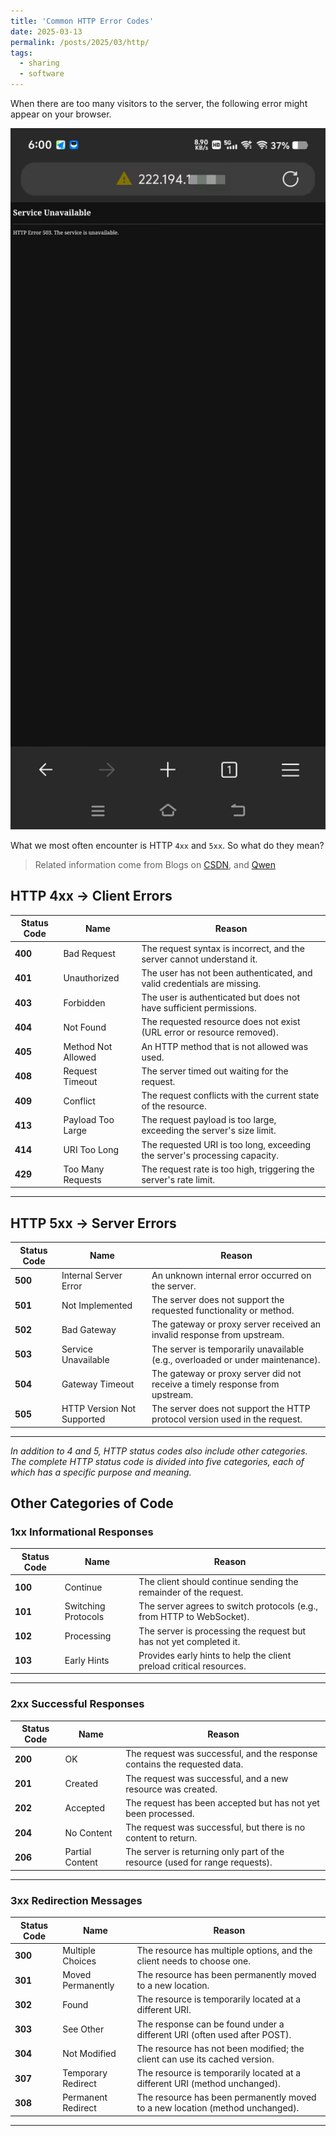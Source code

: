 ```yaml
---
title: 'Common HTTP Error Codes'
date: 2025-03-13
permalink: /posts/2025/03/http/
tags:
  - sharing
  - software
---
```


When there are too many visitors to the server, the following error might appear on your browser.

<img src='/images/httperror1.jpg' width=750><br/>

What we most often encounter is HTTP `4xx` and `5xx`. So what do they mean?

> Related information come from Blogs on [CSDN](https://blog.csdn.net), and [Qwen](https://chat.qwen.ai)

HTTP 4xx -> Client Errors
-----

| **Status Code**  | **Name**                | **Reason**                                                                 |
|------------------|-------------------------|----------------------------------------------------------------------------|
| **400**          | Bad Request             | The request syntax is incorrect, and the server cannot understand it.      |
| **401**          | Unauthorized            | The user has not been authenticated, and valid credentials are missing.    |
| **403**          | Forbidden               | The user is authenticated but does not have sufficient permissions.        |
| **404**          | Not Found               | The requested resource does not exist (URL error or resource removed).     |
| **405**          | Method Not Allowed      | An HTTP method that is not allowed was used.                               |
| **408**          | Request Timeout         | The server timed out waiting for the request.                              |
| **409**          | Conflict                | The request conflicts with the current state of the resource.              |
| **413**          | Payload Too Large       | The request payload is too large, exceeding the server's size limit.       |
| **414**          | URI Too Long            | The requested URI is too long, exceeding the server's processing capacity. |
| **429**          | Too Many Requests       | The request rate is too high, triggering the server's rate limit.          |

---

HTTP 5xx -> Server Errors
-----

| **Status Code**  | **Name**                | **Reason**                                                                 |
|------------------|-------------------------|----------------------------------------------------------------------------|
| **500**          | Internal Server Error   | An unknown internal error occurred on the server.                         |
| **501**          | Not Implemented         | The server does not support the requested functionality or method.         |
| **502**          | Bad Gateway             | The gateway or proxy server received an invalid response from upstream.    |
| **503**          | Service Unavailable     | The server is temporarily unavailable (e.g., overloaded or under maintenance). |
| **504**          | Gateway Timeout         | The gateway or proxy server did not receive a timely response from upstream. |
| **505**          | HTTP Version Not Supported | The server does not support the HTTP protocol version used in the request. |

---

*In addition to 4 and 5, HTTP status codes also include other categories. The complete HTTP status code is divided into five categories, each of which has a specific purpose and meaning.*

Other Categories of Code
-----

### 1xx Informational Responses

| **Status Code**  | **Name**                | **Reason**                                                                 |
|------------------|-------------------------|----------------------------------------------------------------------------|
| **100**          | Continue                | The client should continue sending the remainder of the request.           |
| **101**          | Switching Protocols     | The server agrees to switch protocols (e.g., from HTTP to WebSocket).      |
| **102**          | Processing              | The server is processing the request but has not yet completed it.         |
| **103**          | Early Hints             | Provides early hints to help the client preload critical resources.        |

---

### 2xx Successful Responses

| **Status Code**  | **Name**                | **Reason**                                                                 |
|------------------|-------------------------|----------------------------------------------------------------------------|
| **200**          | OK                      | The request was successful, and the response contains the requested data.  |
| **201**          | Created                 | The request was successful, and a new resource was created.                |
| **202**          | Accepted                | The request has been accepted but has not yet been processed.              |
| **204**          | No Content              | The request was successful, but there is no content to return.             |
| **206**          | Partial Content         | The server is returning only part of the resource (used for range requests).|

---

### **3xx Redirection Messages**

| **Status Code**  | **Name**                | **Reason**                                                                 |
|------------------|-------------------------|----------------------------------------------------------------------------|
| **300**          | Multiple Choices        | The resource has multiple options, and the client needs to choose one.     |
| **301**          | Moved Permanently       | The resource has been permanently moved to a new location.                 |
| **302**          | Found                   | The resource is temporarily located at a different URI.                    |
| **303**          | See Other               | The response can be found under a different URI (often used after POST).   |
| **304**          | Not Modified            | The resource has not been modified; the client can use its cached version. |
| **307**          | Temporary Redirect      | The resource is temporarily located at a different URI (method unchanged). |
| **308**          | Permanent Redirect      | The resource has been permanently moved to a new location (method unchanged).|

---
